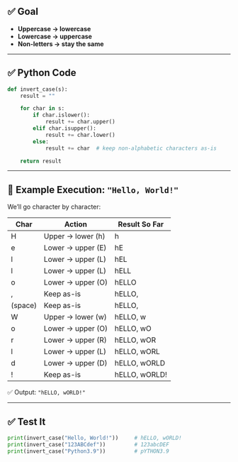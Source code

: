 ## ✅ **Goal**

- **Uppercase → lowercase**
- **Lowercase → uppercase**
- **Non-letters → stay the same**

---

## ✅ **Python Code**

```python
def invert_case(s):
    result = ""

    for char in s:
        if char.islower():
            result += char.upper()
        elif char.isupper():
            result += char.lower()
        else:
            result += char  # keep non-alphabetic characters as-is

    return result
```

---

## 🧪 **Example Execution: `"Hello, World!"`**

We’ll go character by character:

| Char    | Action            | Result So Far |
| ------- | ----------------- | ------------- |
| H       | Upper → lower (h) | h             |
| e       | Lower → upper (E) | hE            |
| l       | Lower → upper (L) | hEL           |
| l       | Lower → upper (L) | hELL          |
| o       | Lower → upper (O) | hELLO         |
| ,       | Keep as-is        | hELLO,        |
| (space) | Keep as-is        | hELLO,        |
| W       | Upper → lower (w) | hELLO, w      |
| o       | Lower → upper (O) | hELLO, wO     |
| r       | Lower → upper (R) | hELLO, wOR    |
| l       | Lower → upper (L) | hELLO, wORL   |
| d       | Lower → upper (D) | hELLO, wORLD  |
| !       | Keep as-is        | hELLO, wORLD! |

✅ Output: `"hELLO, wORLD!"`

---

## ✅ Test It

```python
print(invert_case("Hello, World!"))     # hELLO, wORLD!
print(invert_case("123ABCdef"))         # 123abcDEF
print(invert_case("Python3.9"))         # pYTHON3.9
```
